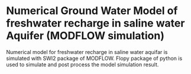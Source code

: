 # Numerical Ground Water Model of freshwater recharge in saline water Aquifer (MODFLOW simulation)
Numerical model for freshwater recharge in saline water aquifar is simulated with SWI2 package of MODFLOW. Flopy package of python is used to simulate and post process the model simulation result.
